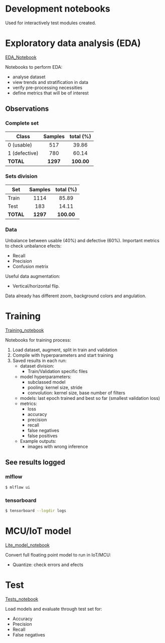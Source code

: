 # Development notebooks
Used for interactively test modules created.


# Exploratory data analysis (EDA)
[EDA_Notebook](./2_dataset_explore.ipynb)

Notebooks to perform EDA:
- analyse dataset
- view trends and stratification in data
- verify pre-processing necessities
- define metrics that will be of interest

## Observations
### Complete set
| **Class**     | **Samples** | **total (%)** |
|---------------|:-----------:|:-----------:|
| 0 (usable)    |     517     |    39.86    |
| 1 (defective) |     780     |    60.14    |
| **TOTAL**     |   **1297**  |  **100.00** |

### Sets division
| **Set**   | **Samples** | **total (%)** |
|-----------|:-----------:|:-----------:|
| Train     |     1114    |    85.89    |
| Test      |     183     |    14.11    |
| **TOTAL** |   **1297**  |  **100.00** |

### Data
Unbalance between usable (40%) and defective (60%).
Important metrics to check unbalance efects:
- Recall
- Precision
- Confusion metrix

Useful data augmentation:
- Vertical/horizontal flip.

Data already has different zoom, background colors and angulation.


# Training
[Training_notebook](./3_holdout_train.ipynb)

Notebooks for training process:
1. Load dataset, augment, split in train and validation
2. Compile with hyperparameters and start training
3. Saved results in each run:
    - dataset division:
        - Train/Validation specific files
    - model hyperparameters:
        - subclassed model
        - pooling: kernel size, stride
        - convolution: kernel size, base number of filters
    - models: last epoch trained and best so far (smallest validation loss)
    - metrics:
        - loss
        - accuracy
        - precision
        - recall
        - false negatives
        - false positives
    - Example outputs:
        - images with wrong inference

## See results logged
### mlflow
```bash
$ mlflow ui
```
### tensorboard
```bash
$ tensorboard --logdir logs
```


# MCU/IoT model
[Lite_model_notebook](./4_lite_model/create_lite_model.ipynb)

Convert full floating point model to run in IoT/MCU:
- Quantize: check errors and efects


# Test
[Tests_notebook](./5_test_results.ipynb)

Load models and evaluate through test set for:
- Accuracy
- Precision
- Recall
- False negatives
